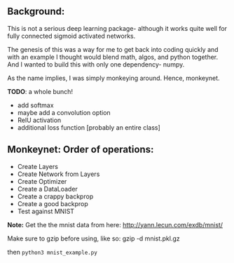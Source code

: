 ## Background:
This is not a serious deep learning package- although it works quite well for
fully connected sigmoid activated networks.

The genesis of this was a way for me to get back into coding quickly and with
an example I thought would blend math, algos, and python together. And I wanted to build this with only
one dependency- numpy.

As the name implies, I was simply monkeying around. Hence, monkeynet.

**TODO**: a whole bunch!
- add softmax
- maybe add a convolution option
- RelU activation
- additional loss function [probably an entire class]

## Monkeynet: Order of operations:
- Create Layers
- Create Network from Layers
- Create Optimizer
- Create a DataLoader
- Create a crappy backprop
- Create a good backprop
- Test against MNIST

**Note:**
Get the the mnist data from here:
http://yann.lecun.com/exdb/mnist/    

Make sure to gzip before using, like so:
gzip -d mnist.pkl.gz

then <code>python3 mnist_example.py</code>
